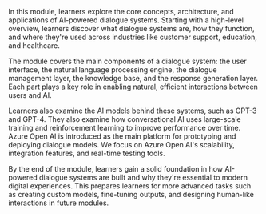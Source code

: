 In this module, learners explore the core concepts, architecture, and applications of AI-powered dialogue systems. Starting with a high-level overview, learners discover what dialogue systems are, how they function, and where they're used across industries like customer support, education, and healthcare.

The module covers the main components of a dialogue system: the user interface, the natural language processing engine, the dialogue management layer, the knowledge base, and the response generation layer. Each part plays a key role in enabling natural, efficient interactions between users and AI.

Learners also examine the AI models behind these systems, such as GPT-3 and GPT-4. They also examine how conversational AI uses large-scale training and reinforcement learning to improve performance over time. Azure Open AI is introduced as the main platform for prototyping and deploying dialogue models. We focus on Azure Open AI's scalability, integration features, and real-time testing tools.

By the end of the module, learners gain a solid foundation in how AI-powered dialogue systems are built and why they're essential to modern digital experiences. This prepares learners for more advanced tasks such as creating custom models, fine-tuning outputs, and designing human-like interactions in future modules.
